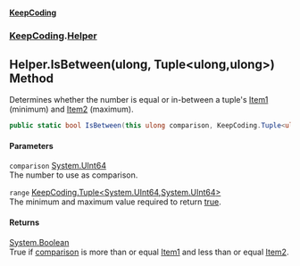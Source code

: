 #### [KeepCoding](index.md 'index')
### [KeepCoding](KeepCoding.md 'KeepCoding').[Helper](Helper.md 'KeepCoding.Helper')
## Helper.IsBetween(ulong, Tuple&lt;ulong,ulong&gt;) Method
Determines whether the number is equal or in-between a tuple's [Item1](Tuple.T..Item1.md 'KeepCoding.Tuple&lt;T&gt;.Item1') (minimum) and [Item2](Tuple.T1.T2..Item2.md 'KeepCoding.Tuple&lt;T1,T2&gt;.Item2') (maximum).  
```csharp
public static bool IsBetween(this ulong comparison, KeepCoding.Tuple<ulong,ulong> range);
```
#### Parameters
<a name='KeepCoding.Helper.IsBetween(ulong.KeepCoding.Tuple.ulong.ulong.).comparison'></a>
`comparison` [System.UInt64](https://docs.microsoft.com/en-us/dotnet/api/System.UInt64 'System.UInt64')  
The number to use as comparison.
  
<a name='KeepCoding.Helper.IsBetween(ulong.KeepCoding.Tuple.ulong.ulong.).range'></a>
`range` [KeepCoding.Tuple&lt;](Tuple.T1.T2..md 'KeepCoding.Tuple&lt;T1,T2&gt;')[System.UInt64](https://docs.microsoft.com/en-us/dotnet/api/System.UInt64 'System.UInt64')[,](Tuple.T1.T2..md 'KeepCoding.Tuple&lt;T1,T2&gt;')[System.UInt64](https://docs.microsoft.com/en-us/dotnet/api/System.UInt64 'System.UInt64')[&gt;](Tuple.T1.T2..md 'KeepCoding.Tuple&lt;T1,T2&gt;')  
The minimum and maximum value required to return [true](https://docs.microsoft.com/en-us/dotnet/csharp/language-reference/builtin-types/bool 'https://docs.microsoft.com/en-us/dotnet/csharp/language-reference/builtin-types/bool').
  
#### Returns
[System.Boolean](https://docs.microsoft.com/en-us/dotnet/api/System.Boolean 'System.Boolean')  
True if [comparison](Helper.IsBetween.nqX71jvS+makO4EsBkid8A.md#KeepCoding.Helper.IsBetween(ulong.KeepCoding.Tuple.ulong.ulong.).comparison 'KeepCoding.Helper.IsBetween(ulong, KeepCoding.Tuple&lt;ulong,ulong&gt;).comparison') is more than or equal [Item1](Tuple.T..Item1.md 'KeepCoding.Tuple&lt;T&gt;.Item1') and less than or equal [Item2](Tuple.T1.T2..Item2.md 'KeepCoding.Tuple&lt;T1,T2&gt;.Item2').
